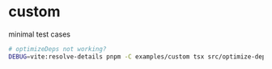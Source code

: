# custom

minimal test cases

```sh
# optimizeDeps not working?
DEBUG=vite:resolve-details pnpm -C examples/custom tsx src/optimize-deps/runner.ts
```
